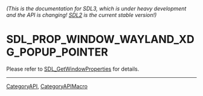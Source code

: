###### (This is the documentation for SDL3, which is under heavy development and the API is changing! [SDL2](https://wiki.libsdl.org/SDL2/) is the current stable version!)
# SDL_PROP_WINDOW_WAYLAND_XDG_POPUP_POINTER

Please refer to [SDL_GetWindowProperties](SDL_GetWindowProperties) for details.

----
[CategoryAPI](CategoryAPI), [CategoryAPIMacro](CategoryAPIMacro)

